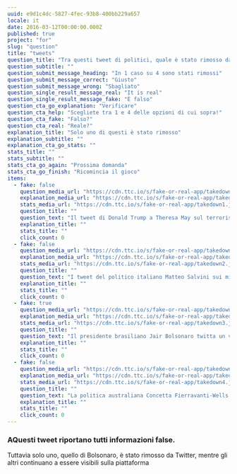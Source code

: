 ```yaml
---
uuid: e9d1c4dc-5827-4fec-93b8-400bb229a657
locale: it
date: 2016-03-12T00:00:00.000Z
published: true
project: "for"
slug: "question"
title: "tweets"
question_title: "Tra questi tweet di politici, quale è stato rimosso da Twitter?"
question_subtitle: ""
question_submit_message_heading: "In 1 caso su 4 sono stati rimossi"
question_submit_message_correct: "Giusto"
question_submit_message_wrong: "Sbagliato"
question_single_result_message_real: "It is real"
question_single_result_message_fake: "È falso"
question_cta_go_explanation: "Verificare"
question_cta_help: "Scegliete tra 1 e 4 delle opzioni di cui sopra!"
question_cta_fake: "Falso?"
question_cta_real: "Reale?"
explanation_title: "Solo uno di questi è stato rimosso"
explanation_subtitle: ""
explanation_cta_go_stats: ""
stats_title: ""
stats_subtitle: ""
stats_cta_go_again: "Prossima domanda"
stats_cta_go_finish: "Ricomincia il gioco"
items:
  - fake: false
    question_media_url: "https://cdn.ttc.io/s/fake-or-real-app/takedown1.jpg"
    explanation_media_url: "https://cdn.ttc.io/s/fake-or-real-app/takedown1.jpg"
    stats_media_url: "https://cdn.ttc.io/s/fake-or-real-app/takedown1.jpg"
    question_title: ""
    question_text: "Il tweet di Donald Trump a Theresa May sul terrorismo islamico"
    explanation_title: ""
    stats_title: ""
    click_count: 0
  - fake: false
    question_media_url: "https://cdn.ttc.io/s/fake-or-real-app/takedown2.jpg"
    explanation_media_url: "https://cdn.ttc.io/s/fake-or-real-app/takedown2.jpg"
    stats_media_url: "https://cdn.ttc.io/s/fake-or-real-app/takedown2.jpg"
    question_title: ""
    question_text: "I tweet del politico italiano Matteo Salvini sui miti legati al Covid-19"
    explanation_title: ""
    stats_title: ""
    click_count: 0
  - fake: true
    question_media_url: "https://cdn.ttc.io/s/fake-or-real-app/takedown3.jpg"
    explanation_media_url: "https://cdn.ttc.io/s/fake-or-real-app/takedown3.jpg"
    stats_media_url: "https://cdn.ttc.io/s/fake-or-real-app/takedown3.jpg"
    question_title: ""
    question_text: "Il presidente brasiliano Jair Bolsonaro twitta un video che mostra alcune fabbriche rimaste aperte durante l'emergenza sanitaria Covid-19, commentando che questa situazione minacciava la salute della popolazione"
    explanation_title: ""
    stats_title: ""
    click_count: 0
  - fake: false
    question_media_url: "https://cdn.ttc.io/s/fake-or-real-app/takedown4.jpg"
    explanation_media_url: "https://cdn.ttc.io/s/fake-or-real-app/takedown4.jpg"
    stats_media_url: "https://cdn.ttc.io/s/fake-or-real-app/takedown4.jpg"
    question_title: ""
    question_text: "La politica australiana Concetta Fierravanti-Wells dichiara che gli incendi boschivi sono stati causati da piromani"
    explanation_title: ""
    stats_title: ""
    click_count: 0
---
```

### AQuesti tweet riportano tutti informazioni false. 

Tuttavia solo uno, quello di Bolsonaro, è stato rimosso da Twitter, mentre gli altri continuano a essere visibili sulla piattaforma
